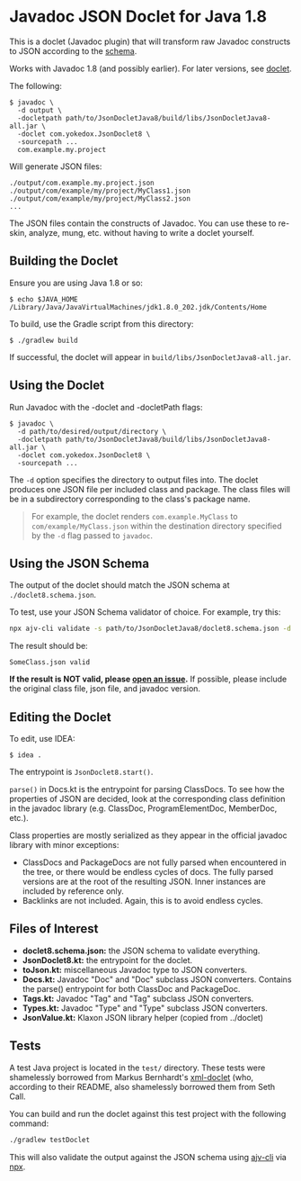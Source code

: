 # Javadoc JSON Doclet for Java 1.8

This is a doclet (Javadoc plugin) that will transform raw Javadoc constructs to JSON according 
to the [schema](./doclet8.schema.json).

Works with Javadoc 1.8 (and possibly earlier). For later versions, see [doclet](../doclet).

The following:

```shell
$ javadoc \
  -d output \
  -docletpath path/to/JsonDocletJava8/build/libs/JsonDocletJava8-all.jar \
  -doclet com.yokedox.JsonDoclet8 \
  -sourcepath ...
  com.example.my.project
```

Will generate JSON files:

```
./output/com.example.my.project.json
./output/com/example/my/project/MyClass1.json
./output/com/example/my/project/MyClass2.json
...
```

The JSON files contain the constructs of Javadoc. You can use these to re-skin, 
analyze, mung, etc. without having to write a doclet yourself.

## Building the Doclet

Ensure you are using Java 1.8 or so:

```shell
$ echo $JAVA_HOME 
/Library/Java/JavaVirtualMachines/jdk1.8.0_202.jdk/Contents/Home
```

To build, use the Gradle script from this directory:

```shell
$ ./gradlew build
```

If successful, the doclet will appear in `build/libs/JsonDocletJava8-all.jar`.

## Using the Doclet

Run Javadoc with the -doclet and -docletPath flags:

```shell
$ javadoc \
  -d path/to/desired/output/directory \
  -docletpath path/to/JsonDocletJava8/build/libs/JsonDocletJava8-all.jar \
  -doclet com.yokedox.JsonDoclet8 \
  -sourcepath ...
```

The `-d` option specifies the directory to output files into. The doclet
produces one JSON file per included class and package. The class files will be
in a subdirectory corresponding to the class's package name.

>For example, the doclet renders `com.example.MyClass` to
>`com/example/MyClass.json` within the destination directory specified by the
>`-d` flag passed to `javadoc`.

## Using the JSON Schema

The output of the doclet should match the JSON schema at `./doclet8.schema.json`.

To test, use your JSON Schema validator of choice. For example, try this:

```sh
npx ajv-cli validate -s path/to/JsonDocletJava8/doclet8.schema.json -d SomeClass.json
```

The result should be:

```
SomeClass.json valid
```

**If the result is NOT valid, please [open an
issue](https://github.com/mongodb-university/yokedox/issues/new).** If possible,
please include the original class file, json file, and javadoc version.

## Editing the Doclet

To edit, use IDEA:

```shell
$ idea .
```

The entrypoint is `JsonDoclet8.start()`.

`parse()` in Docs.kt is the entrypoint for parsing ClassDocs. To see how the
properties of JSON are decided, look at the corresponding class definition in
the javadoc library (e.g. ClassDoc, ProgramElementDoc, MemberDoc, etc.).

Class properties are mostly serialized as they appear in the official javadoc
library with minor exceptions:

- ClassDocs and PackageDocs are not fully parsed when encountered in the tree,
  or there would be endless cycles of docs. The fully parsed versions are at the
  root of the resulting JSON. Inner instances are included by reference only.
- Backlinks are not included. Again, this is to avoid endless cycles.

## Files of Interest

- **doclet8.schema.json:** the JSON schema to validate everything.
- **JsonDoclet8.kt:** the entrypoint for the doclet.
- **toJson.kt:** miscellaneous Javadoc type to JSON converters.
- **Docs.kt:** Javadoc "Doc" and "Doc" subclass JSON converters. Contains the parse() entrypoint for both ClassDoc and PackageDoc.
- **Tags.kt:** Javadoc "Tag" and "Tag" subclass JSON converters.
- **Types.kt:** Javadoc "Type" and "Type" subclass JSON converters.
- **JsonValue.kt:** Klaxon JSON library helper (copied from ../doclet)

## Tests

A test Java project is located in the `test/` directory. These tests were
shamelessly borrowed from Markus Bernhardt's
[xml-doclet](https://github.com/MarkusBernhardt/xml-doclet) (who, according to
their README, also shamelessly borrowed them from Seth Call.

You can build and run the doclet against this test project with the following
command:

```bash
./gradlew testDoclet
```

This will also validate the output against the JSON schema using
[ajv-cli](https://www.npmjs.com/package/ajv-cli) via
[npx](https://www.npmjs.com/package/npx).

